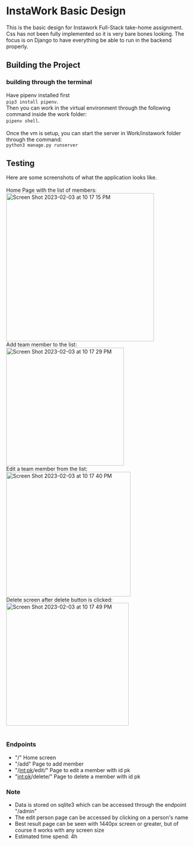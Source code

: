 # InstaWork Basic Design

This is the basic design for Instawork Full-Stack take-home assignment. Css has not been fully implemented so it is very bare bones looking. The focus is on Django to have everything be able to run in the backend properly.

## Building the Project
### building through the terminal
Have pipenv installed first <br/>
`pip3 install pipenv`.
<br/>
Then you can work in the virtual environment through the following command inside the work folder:<br/>
`pipenv shell`.
<br/><br/>
Once the vm is setup, you can start the server in Work/instawork folder through the command: <br/>`python3 manage.py runserver`
<br/>
## Testing
Here are some screenshots of what the application looks like.
<br/><br/>
Home Page with the list of members:<br/>
<img width="398" alt="Screen Shot 2023-02-03 at 10 17 15 PM" src="https://user-images.githubusercontent.com/81793294/216745334-21ad33c9-a57f-4f11-a675-4c1890e2731b.png"><br/>
Add team member to the list:<br/>
<img width="317" alt="Screen Shot 2023-02-03 at 10 17 29 PM" src="https://user-images.githubusercontent.com/81793294/216745339-e401e499-92d6-408a-87bf-a474de58201d.png"><br/>
Edit a team member from the list:<br/>
<img width="335" alt="Screen Shot 2023-02-03 at 10 17 40 PM" src="https://user-images.githubusercontent.com/81793294/216745340-7cb9809c-1dde-4e87-9e64-479e56d34e1b.png"><br/>
Delete screen after delete button is clicked: <br/>
<img width="330" alt="Screen Shot 2023-02-03 at 10 17 49 PM" src="https://user-images.githubusercontent.com/81793294/216745344-c49783b4-ac67-41d0-b44a-c7a048d9d06c.png"><br/><br/>

### Endpoints
* "/" Home screen
* "/add" Page to add member
* "/<int:pk>/edit/" Page to edit a member with id pk
* "<int:pk>/delete/" Page to delete a member with id pk

### Note
* Data is stored on sqlite3 which can be accessed through the endpoint "/admin"
* The edit person page can be accessed by clicking on a person's name
* Best result page can be seen with 1440px screen or greater, but of course it works with any screen size
* Estimated time spend: 4h

